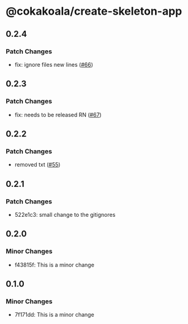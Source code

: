 # @cokakoala/create-skeleton-app

## 0.2.4

### Patch Changes

- fix: ignore files new lines ([#66](https://github.com/AdrianGonz97/experimental-skeleton-monorepo/pull/66))

## 0.2.3

### Patch Changes

- fix: needs to be released RN ([#67](https://github.com/AdrianGonz97/experimental-skeleton-monorepo/pull/67))

## 0.2.2

### Patch Changes

- removed txt ([#55](https://github.com/AdrianGonz97/experimental-skeleton-monorepo/pull/55))

## 0.2.1

### Patch Changes

- 522e1c3: small change to the gitignores

## 0.2.0

### Minor Changes

- f43815f: This is a minor change

## 0.1.0

### Minor Changes

- 7f171dd: This is a minor change
